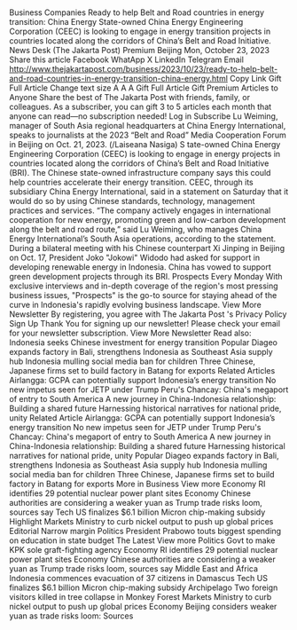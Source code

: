 # 

Business
Companies
Ready to help Belt and Road countries in energy transition: China Energy
State-owned China Energy Engineering Corporation (CEEC) is looking to engage in energy transition projects in countries located along the corridors of China’s Belt and Road Initiative.
News Desk
(The Jakarta Post)
Premium
Beijing
Mon, October 23, 2023
Share this article
Facebook
WhatApp
X
LinkedIn
Telegram
Email
http://www.thejakartapost.com/business/2023/10/23/ready-to-help-belt-and-road-countries-in-energy-transition-china-energy.html
Copy Link
Gift Full Article
Change text size
A
A
A
Gift Full Article
Gift Premium Articles
to Anyone
Share the best of The Jakarta Post with friends, family, or colleagues. As a subscriber, you can gift 3 to 5 articles each month that anyone can read—no subscription needed!
Log in
Subscribe
Lu Weiming, manager of South Asia regional headquarters at China Energy International, speaks to journalists at the 2023 “Belt and Road” Media Cooperation Forum in Beijing on Oct. 21, 2023. (/Laiseana Nasiga)
S
tate-owned China Energy Engineering Corporation (CEEC) is looking to engage in energy projects in countries located along the corridors of China’s Belt and Road Initiative (BRI).
The Chinese state-owned infrastructure company says this could help countries accelerate their energy transition.
CEEC, through its subsidiary China Energy International, said in a statement on Saturday that it would do so by using Chinese standards, technology, management practices and services.
“The company actively engages in international cooperation for new energy, promoting green and low-carbon development along the belt and road route,” said Lu Weiming, who manages China Energy International’s South Asia operations, according to the statement.
During a bilateral meeting with his Chinese counterpart Xi Jinping in Beijing on Oct. 17, President Joko "Jokowi" Widodo had asked for support in developing renewable energy in Indonesia.
China has vowed to support green development projects through its BRI.
Prospects
Every Monday
With exclusive interviews and in-depth coverage of the region's most pressing business issues, "Prospects" is the go-to source for staying ahead of the curve in Indonesia's rapidly evolving business landscape.
View More Newsletter
By registering, you agree with
The Jakarta Post
's
Privacy Policy
Sign Up
Thank You
for signing up our newsletter!
Please check your email for your newsletter subscription.
View More Newsletter
Read also:
Indonesia seeks Chinese investment for energy transition
Popular
Diageo expands factory in Bali, strengthens Indonesia as Southeast Asia supply hub
Indonesia mulling social media ban for children
Three Chinese, Japanese firms set to build factory in Batang for exports
Related Articles
Airlangga: GCPA can potentially support Indonesia’s energy transition
No new impetus seen for JETP under Trump
Peru's Chancay: China's megaport of entry to South America
A new journey in China-Indonesia relationship: Building a shared future
Harnessing historical narratives for national pride, unity
Related Article
Airlangga: GCPA can potentially support Indonesia’s energy transition
No new impetus seen for JETP under Trump
Peru's Chancay: China's megaport of entry to South America
A new journey in China-Indonesia relationship: Building a shared future
Harnessing historical narratives for national pride, unity
Popular
Diageo expands factory in Bali, strengthens Indonesia as Southeast Asia supply hub
Indonesia mulling social media ban for children
Three Chinese, Japanese firms set to build factory in Batang for exports
More in Business
View more
Economy
RI identifies 29 potential nuclear power plant sites
Economy
Chinese authorities are considering a weaker yuan as Trump trade risks loom, sources say
Tech
US finalizes $6.1 billion Micron chip-making subsidy
Highlight
Markets
Ministry to curb nickel output to push up global prices
Editorial
Narrow margin
Politics
President Prabowo touts biggest spending on education in state budget
The Latest
View more
Politics
Govt to make KPK sole graft-fighting agency
Economy
RI identifies 29 potential nuclear power plant sites
Economy
Chinese authorities are considering a weaker yuan as Trump trade risks loom, sources say
Middle East and Africa
Indonesia commences evacuation of 37 citizens in Damascus
Tech
US finalizes $6.1 billion Micron chip-making subsidy
Archipelago
Two foreign visitors killed in tree collapse in Monkey Forest
Markets
Ministry to curb nickel output to push up global prices
Economy
Beijing considers weaker yuan as trade risks loom: Sources